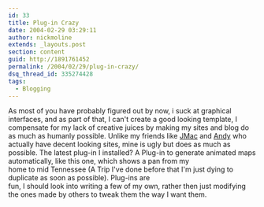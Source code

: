 ```yaml
---
id: 33
title: Plug-in Crazy
date: 2004-02-29 03:29:11
author: nickmoline
extends: _layouts.post
section: content
guid: http://1891761452
permalink: /2004/02/29/plug-in-crazy/
dsq_thread_id: 335274428
tags:
  - Blogging
---
```

As most of you have probably figured out by now, i suck at graphical interfaces, and as part of that, I can't create a good looking template, I compensate for my lack of creative juices by making my sites and blog do as much as humanly possible. Unlike my friends like [JMac](http://www.jmaclabs.com) and [Andy](http://www.andymatter.com/) who actually have decent looking sites, mine is ugly but does as much as possible. The latest plug-in I installed? A Plug-in to generate animated maps automatically, like this one, which shows a pan from my  
home to mid Tennessee (A Trip I've done before that I'm just dying to duplicate as soon as possible). Plug-ins are  
fun, I should look into writing a few of my own, rather then just modifying the ones made by others to tweak them the way I want them.

